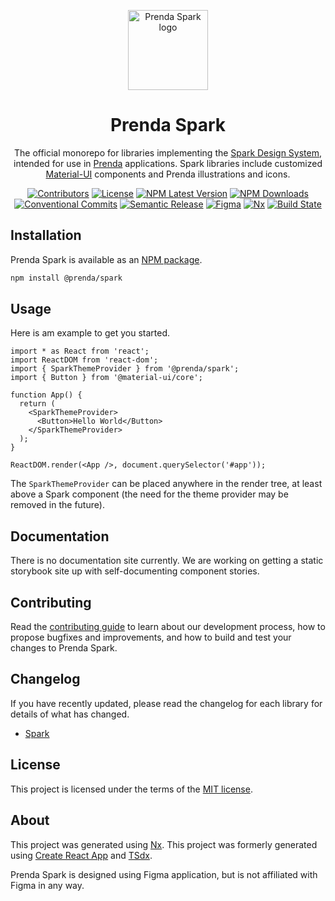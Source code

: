 <p align="center">
  
<img width="128" src="https://github.com/prenda-school/prenda-spark/blob/main/public/img/spark-logo-multicolor-darker.svg" alt="Prenda Spark logo">

</p>

<h1 align="center">Prenda Spark</h1>

<div align="center">
  <p>
    The official monorepo for libraries implementing the <a href="https://www.figma.com/files/917908403520495571/project/20230042/Design-System?fuid=918218354701455034" rel="noopener" target="_blank">Spark Design System</a>, intended for use in <a href="https://www.prenda.com/" rel="noopener" target="_blank">Prenda</a> applications. Spark libraries include customized <a href="https://material-ui.com/" rel="noopener" target="_blank">Material-UI</a> components and Prenda illustrations and icons.
  </p>

[![Contributors](https://img.shields.io/github/contributors/prenda-school/prenda-spark)](https://github.com/prenda-school/prenda-spark/graphs/contributors)
[![License](https://img.shields.io/badge/license-MIT-blue)](https://github.com/prenda-school/prenda-spark/blob/main/LICENSE)
[![NPM Latest Version](https://img.shields.io/npm/v/@prenda/spark/latest)](https://www.npmjs.com/package/@prenda/spark)
[![NPM Downloads](https://img.shields.io/npm/dm/@prenda/spark)](https://www.npmjs.com/package/@prenda/spark)
[![Conventional Commits](https://img.shields.io/badge/Conventional%20Commits-1.0.0-yellow)](https://conventionalcommits.org)
[![Semantic Release](https://img.shields.io/badge/%20%20%F0%9F%93%A6%F0%9F%9A%80-semantic--release-e10079)](https://semver.org/)
[![Figma](https://img.shields.io/badge/-designed%20in%20Figma-f24e1e?logo=figma&logoColor=white)](https://www.figma.com/files/917908403520495571/project/20230042/Design-System?fuid=918218354701455034)
[![Nx](https://img.shields.io/badge/-maintained%20with%20Nx-143055?logo=Nx&logoColor=white)](https://nx.dev/)
[![Build State](https://github.com/prenda-school/prenda-spark/workflows/Continuous%20Integration%20Test/badge.svg)](https://github.com/prenda-school/prenda-spark/actions?query=workflow%3aContinuous%20Integration%20Test+branch%3Amain)

</div>

## Installation

Prenda Spark is available as an [NPM package](https://www.npmjs.com/package/@prenda/spark).

```sh
npm install @prenda/spark
```

## Usage

Here is am example to get you started.

```tsx
import * as React from 'react';
import ReactDOM from 'react-dom';
import { SparkThemeProvider } from '@prenda/spark';
import { Button } from '@material-ui/core';

function App() {
  return (
    <SparkThemeProvider>
      <Button>Hello World</Button>
    </SparkThemeProvider>
  );
}

ReactDOM.render(<App />, document.querySelector('#app'));
```

The `SparkThemeProvider` can be placed anywhere in the render tree, at least above a Spark component (the need for the theme provider may be removed in the future).

## Documentation

There is no documentation site currently. We are working on getting a static storybook site up with self-documenting component stories.

## Contributing

Read the [contributing guide](/CONTRIBUTING.md) to learn about our development process, how to propose bugfixes and improvements, and how to build and test your changes to Prenda Spark.

## Changelog

If you have recently updated, please read the changelog for each library for details of what has changed.

- [Spark](/libs/spark/CHANGELOG.md)

## License

This project is licensed under the terms of the [MIT license](/LICENSE).

## About

This project was generated using [Nx](https://nx.dev). This project was formerly generated using [Create React App](https://github.com/facebook/create-react-app) and [TSdx](https://tsdx.io/).

Prenda Spark is designed using Figma application, but is not affiliated with Figma in any way.

